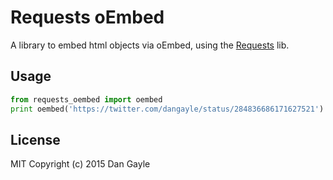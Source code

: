 # Requests oEmbed

A library to embed html objects via oEmbed, using the [Requests](https://github.com/kennethreitz/requests) lib.

## Usage

```python
from requests_oembed import oembed
print oembed('https://twitter.com/dangayle/status/284836686171627521')
```


## License

MIT Copyright (c) 2015 Dan Gayle
